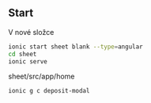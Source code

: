 ## Start 


V nové složce
```sh
ionic start sheet blank --type=angular
cd sheet
ionic serve
```

sheet/src/app/home
```sh
ionic g c deposit-modal
```
